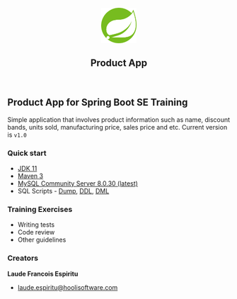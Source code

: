 <p align="center">
    <img src="logo-spring.png" alt="Spring Boot logo" width="80" height="80">
  <h2 align="center">Product App</h2>
  <br>
</p>



## Product App for Spring Boot SE Training

Simple application that involves product information such as name, discount bands, units sold, manufacturing price, sales price and etc. Current version is `v1.0`

### Quick start

* [JDK 11](https://www.oracle.com/ph/java/technologies/javase/jdk11-archive-downloads.html)
* [Maven 3](https://maven.apache.org/download.cgi#:~:text=Apache%20Maven%203.8.3%20is,recommended%20version%20for%20all%20users.)
* [MySQL Community Server 8.0.30 (latest)](https://dev.mysql.com/downloads/mysql/)
* SQL Scripts - [Dump](https://bitbucket.org/laude_espiritu/spring-sample-product-app/src/main/sql-scripts/dump/financial_data_dump.sql), [DDL](https://bitbucket.org/laude_espiritu/spring-sample-product-app/src/main/sql-scripts/ddl/create_stmt.sql), [DML](https://bitbucket.org/laude_espiritu/spring-sample-product-app/src/main/sql-scripts/dml/insert_stmt.sql)

### Training Exercises

* Writing tests
* Code review
* Other guidelines

### Creators

**Laude Francois Espiritu**
- <laude.espiritu@hoolisoftware.com>